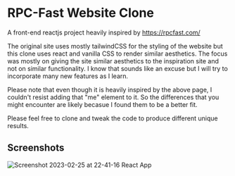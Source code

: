 
# RPC-Fast Website Clone

A front-end reactjs project heavily inspired by https://rpcfast.com/

The original site uses mostly tailwindCSS for the styling of the website but this clone uses react and vanilla CSS to render similar aesthetics. The focus was mostly on giving the site similar aesthetics to the inspiration site and not on similar functionality. I know that sounds like an excuse but I will try to incorporate many new features as I learn.

Please note that even though it is heavily inspired by the above page, I couldn't resist adding that "me" element to it. So the differences that you might encounter are likely becasue I found them to be a better fit.

Please feel free to clone and tweak the code to produce different unique results.






## Screenshots


![Screenshot 2023-02-25 at 22-41-16 React App](https://user-images.githubusercontent.com/63590510/221370311-81f9f717-5bd2-4cec-b853-627c689d215e.png)

